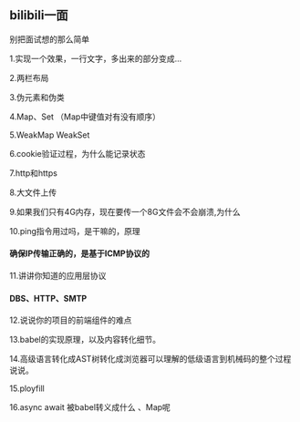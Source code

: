 ## bilibili一面

别把面试想的那么简单

1.实现一个效果，一行文字，多出来的部分变成...

2.两栏布局

3.伪元素和伪类

4.Map、Set （Map中键值对有没有顺序）

5.WeakMap  WeakSet

6.cookie验证过程，为什么能记录状态

7.http和https

8.大文件上传

9.如果我们只有4G内存，现在要传一个8G文件会不会崩溃,为什么

10.ping指令用过吗，是干嘛的，原理

#### 确保IP传输正确的，是基于ICMP协议的

11.讲讲你知道的应用层协议

#### DBS、HTTP、SMTP

12.说说你的项目的前端组件的难点

13.babel的实现原理，以及内容转化细节。

14.高级语言转化成AST树转化成浏览器可以理解的低级语言到机械码的整个过程说说。

15.ployfill

16.async await 被babel转义成什么 、Map呢
